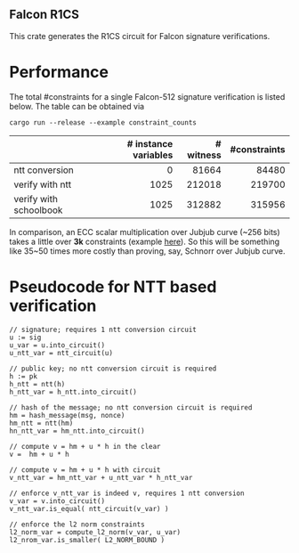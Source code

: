 Falcon R1CS
-----

This crate generates the R1CS circuit for Falcon signature verifications.

# Performance

The total #constraints for a single Falcon-512 signature verification is listed
below. The table can be obtained via
```
cargo run --release --example constraint_counts
```

|                 | # instance variables |      # witness |      #constraints |
|---|---:|---:|---:|
|ntt conversion|                      0 |          81664 |             84480 |
|verify with ntt|                  1025 |         212018 |            219700 |
|verify with schoolbook|           1025 |         312882 |            315956 |



In comparison, an ECC scalar multiplication over Jubjub curve (\~256 bits) takes a little over __3k__ constraints (example [here](https://github.com/zhenfeizhang/bandersnatch/blob/main/bandersnatch/examples/constraint_count_jubjub.rs)).
So this will be something like 35\~50 times more costly than proving, say, Schnorr over Jubjub curve.

# Pseudocode for NTT based verification

```
// signature; requires 1 ntt conversion circuit
u := sig
u_var = u.into_circuit()
u_ntt_var = ntt_circuit(u)

// public key; no ntt conversion circuit is required
h := pk              
h_ntt = ntt(h)                    
h_ntt_var = h_ntt.into_circuit()

// hash of the message; no ntt conversion circuit is required
hm = hash_message(msg, nonce) 
hm_ntt = ntt(hm)
hn_ntt_var = hm_ntt.into_circuit()

// compute v = hm + u * h in the clear
v =  hm + u * h

// compute v = hm + u * h with circuit
v_ntt_var = hm_ntt_var + u_ntt_var * h_ntt_var

// enforce v_ntt_var is indeed v, requires 1 ntt conversion
v_var = v.into_circuit()
v_ntt_var.is_equal( ntt_circuit(v_var) )

// enforce the l2 norm constraints
l2_norm_var = compute_l2_norm(v_var, u_var)
l2_nrom_var.is_smaller( L2_NORM_BOUND )
```